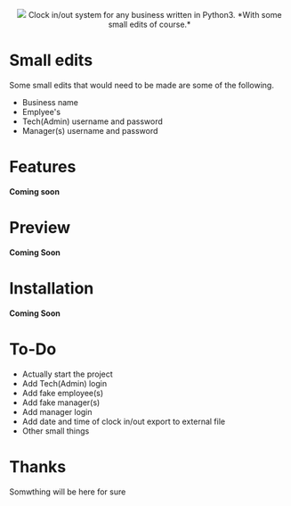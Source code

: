 <p align="center">
  <img src="http://a.sinister.ly/jtytjo.jpg">
  Clock in/out system for any business written in Python3. *With some small edits of course.*
</p>

# Small edits
Some small edits that would need to be made are some of the following.
* Business name
* Emplyee's
* Tech(Admin) username and password
* Manager(s) username and password

# Features
**Coming soon**

# Preview
**Coming Soon**

# Installation
**Coming Soon**

# To-Do
* Actually start the project
* Add Tech(Admin) login
* Add fake employee(s)
* Add fake manager(s)
* Add manager login
* Add date and time of clock in/out export to external file
* Other small things

# Thanks
Somwthing will be here for sure
